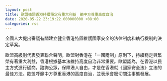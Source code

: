 ```yaml
---
layout: post
title: 歐盟強調香港持續穩定有重大利益　籲中方尊重高度自治
date: 2020-05-22 23:19:22.000000000 +08:00
categories: rss
---
```


全國人大提出審議有關建立健全香港特區維護國家安全的法律制度和執行機制的決定草案。

歐盟高級別代表發表聯合聲明，歐盟對香港在「一國兩制」原則下，持續穩定與繁榮有著重大利益，香港根據基本法維持高度自治非常重要。歐盟認為，在香港以民主方式進行磋商，諮詢公眾，保障港人自由，才是在香港就《國家安全法》立法的最佳方法。歐盟呼籲中方尊重香港的高度自治，並表示會密切關注事態發展。
